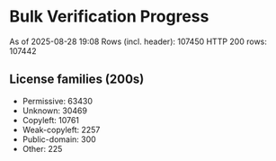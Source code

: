 ﻿# Bulk Verification Progress
As of 2025-08-28 19:08
Rows (incl. header): 107450
HTTP 200 rows: 107442

## License families (200s)
- Permissive: 63430
- Unknown: 30469
- Copyleft: 10761
- Weak-copyleft: 2257
- Public-domain: 300
- Other: 225
